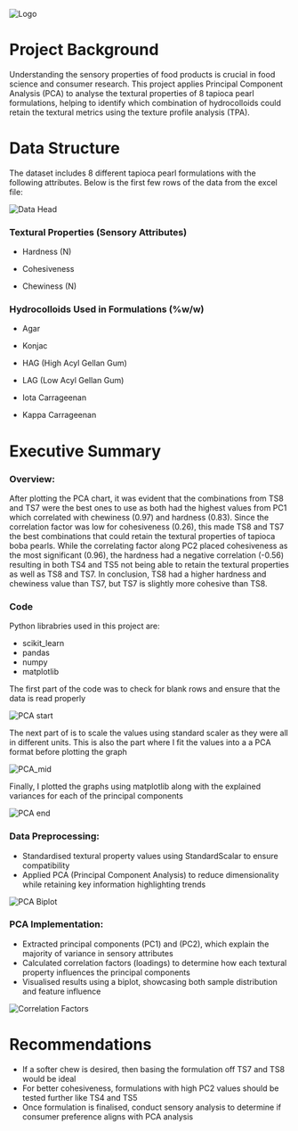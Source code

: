 ![Logo](https://www.capecrystalbrands.com/cdn/shop/articles/hydrocolloid-methylcellulose-795485.jpg?v=1696824498)

# Project Background
Understanding the sensory properties of food products is crucial in food science and consumer research. This project applies Principal Component Analysis (PCA) to analyse the textural properties of 8 tapioca pearl formulations, helping to identify which combination of hydrocolloids could retain the textural metrics using the texture profile analysis (TPA).

# Data Structure
The dataset includes 8 different tapioca pearl formulations with the following attributes. Below is the first few rows of the data from the excel file:

![Data Head](https://github.com/user-attachments/assets/6ee83584-d31f-4bfe-aa53-ebc53e5d2006)

### Textural Properties (Sensory Attributes)
- Hardness (N)

- Cohesiveness

- Chewiness (N)

### Hydrocolloids Used in Formulations (%w/w)
- Agar

- Konjac

- HAG (High Acyl Gellan Gum)

- LAG (Low Acyl Gellan Gum)

- Iota Carrageenan

- Kappa Carrageenan
  

# Executive Summary
### Overview:
After plotting the PCA chart, it was evident that the combinations from TS8 and TS7 were the best ones to use as both had the highest values from PC1 which correlated with chewiness (0.97) and hardness (0.83). Since the correlation factor was low for cohesiveness (0.26), this made TS8 and TS7 the best combinations that could retain the textural properties of tapioca boba pearls. While the correlating factor along PC2 placed cohesiveness as the most significant (0.96), the hardness had a negative correlation (-0.56) resulting in both TS4 and TS5 not being able to retain the textural properties as well as TS8 and TS7. In conclusion, TS8 had a higher hardness and chewiness value than TS7, but TS7 is slightly more cohesive than TS8.

### Code
Python librabries used in this project are: 
- scikit_learn
- pandas
- numpy
- matplotlib

The first part of the code was to check for blank rows and ensure that the data is read properly<br/>

![PCA start](https://github.com/user-attachments/assets/24a11581-484a-45e3-92f3-774cd07bac6a)

The next part of is to scale the values using standard scaler as they were all in different units. This is also the part where I fit the values into a a PCA format before plotting the graph<br/>

![PCA_mid](https://github.com/user-attachments/assets/4139b906-8dfc-49c1-9807-ee732772fdcc)

Finally, I plotted the graphs using matplotlib along with the explained variances for each of the principal components<br/>

![PCA end](https://github.com/user-attachments/assets/4564eda4-881f-47e6-8881-a2f7c7f8d988)


### Data Preprocessing:
- Standardised textural property values using StandardScalar to ensure compatibility
- Applied PCA (Principal Component Analysis) to reduce dimensionality while retaining key information highlighting trends

![PCA Biplot](https://github.com/user-attachments/assets/0f15c7dd-7927-406d-926c-75647e973bb2)

### PCA Implementation:

- Extracted principal components (PC1) and (PC2), which explain the majority of variance in sensory attributes
- Calculated correlation factors (loadings) to determine how each textural property influences the principal components
- Visualised results using a biplot, showcasing both sample distribution and feature influence
  
![Correlation Factors](https://github.com/user-attachments/assets/3af09b7b-a1d4-4a42-b849-ba4b46c05962)

# Recommendations
- If a softer chew is desired, then basing the formulation off TS7 and TS8 would be ideal
- For better cohesiveness, formulations with high PC2 values should be tested further like TS4 and TS5
- Once formulation is finalised, conduct sensory analysis to determine if consumer preference aligns with PCA analysis

